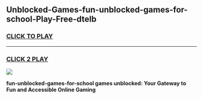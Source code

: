 
## Unblocked-Games-fun-unblocked-games-for-school-Play-Free-dtelb
<h3>
<a href="https://premium76.site?title=fun-unblocked-games-for-school&ref=10A">CLICK TO PLAY</a></h3>
<hr>

<h3>
<a href="https://premium76.site?title=fun-unblocked-games-for-school&ref=10A">CLICK 2 PLAY</a>
  
</h3>

<a href="https://premium76.site?title=fun-unblocked-games-for-school&ref=10A"><img src="https://clearcache.store/games.png"></a>


**fun-unblocked-games-for-school games unblocked: Your Gateway to Fun and Accessible Online Gaming**
